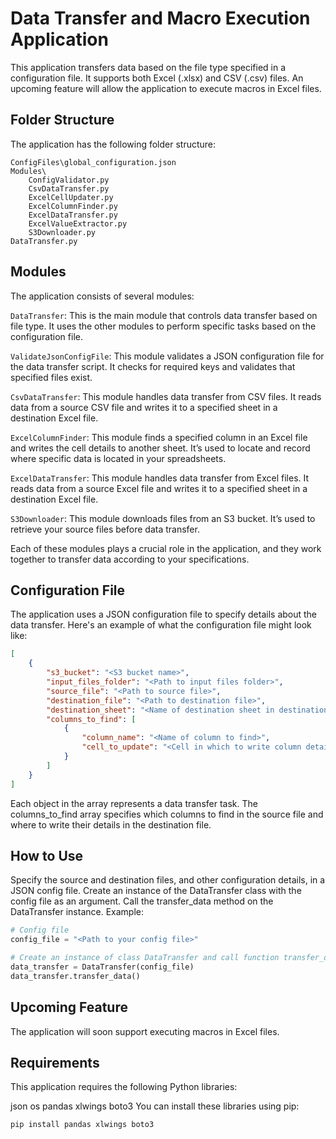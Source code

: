 # Data Transfer and Macro Execution Application

This application transfers data based on the file type specified in a configuration file. It supports both Excel (.xlsx) and CSV (.csv) files. An upcoming feature will allow the application to execute macros in Excel files.

## Folder Structure

The application has the following folder structure:

```Application
ConfigFiles\global_configuration.json
Modules\
    ConfigValidator.py
    CsvDataTransfer.py
    ExcelCellUpdater.py
    ExcelColumnFinder.py
    ExcelDataTransfer.py
    ExcelValueExtractor.py
    S3Downloader.py
DataTransfer.py
```
## Modules
The application consists of several modules:

`DataTransfer`: This is the main module that controls data transfer based on file type. It uses the other modules to perform specific tasks based on the configuration file.

`ValidateJsonConfigFile`: This module validates a JSON configuration file for the data transfer script. It checks for required keys and validates that specified files exist.

`CsvDataTransfer`: This module handles data transfer from CSV files. It reads data from a source CSV file and writes it to a specified sheet in a destination Excel file.

`ExcelColumnFinder`: This module finds a specified column in an Excel file and writes the cell details to another sheet. It’s used to locate and record where specific data is located in your spreadsheets.

`ExcelDataTransfer`: This module handles data transfer from Excel files. It reads data from a source Excel file and writes it to a specified sheet in a destination Excel file.

`S3Downloader`: This module downloads files from an S3 bucket. It’s used to retrieve your source files before data transfer.

Each of these modules plays a crucial role in the application, and they work together to transfer data according to your specifications.

## Configuration File

The application uses a JSON configuration file to specify details about the data transfer. Here's an example of what the configuration file might look like:

```json
[
    {
        "s3_bucket": "<S3 bucket name>",
        "input_files_folder": "<Path to input files folder>",
        "source_file": "<Path to source file>",
        "destination_file": "<Path to destination file>",
        "destination_sheet": "<Name of destination sheet in destination file>",
        "columns_to_find": [
            {
                "column_name": "<Name of column to find>",
                "cell_to_update": "<Cell in which to write column details>"
            }
        ]
    }
]
```
Each object in the array represents a data transfer task. The columns_to_find array specifies which columns to find in the source file and where to write their details in the destination file.

## How to Use

Specify the source and destination files, and other configuration details, in a JSON config file.
Create an instance of the DataTransfer class with the config file as an argument.
Call the transfer_data method on the DataTransfer instance.
Example:
```python
# Config file
config_file = "<Path to your config file>"

# Create an instance of class DataTransfer and call function transfer_data
data_transfer = DataTransfer(config_file)
data_transfer.transfer_data()
```

## Upcoming Feature
The application will soon support executing macros in Excel files.

## Requirements
This application requires the following Python libraries:

json
os
pandas
xlwings
boto3
You can install these libraries using pip:
```
pip install pandas xlwings boto3
```
